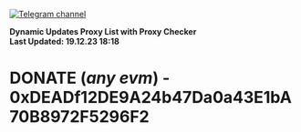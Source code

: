 [![Telegram channel](https://img.shields.io/endpoint?url=https://runkit.io/damiankrawczyk/telegram-badge/branches/master?url=https://t.me/n4z4v0d)](https://t.me/n4z4v0d) 

**Dynamic Updates Proxy List with Proxy Checker**  
**Last Updated: 19.12.23 18:18**

# DONATE (_any evm_) - 0xDEADf12DE9A24b47Da0a43E1bA70B8972F5296F2
